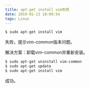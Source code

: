```yaml
---
title: apt-get install vim失败
date: 2019-02-13 18:09:54
tags: Linux
---
```


```bash
$ sudo apt-get install vim
```

失败，提示vim-common版本问题。

解决方案：卸载vim-common并重新安装。

```bash
$ sudo apt-get uninstall vim-common
$ sudo apt-get update
$ sudo apt-get install vim
```

成功。